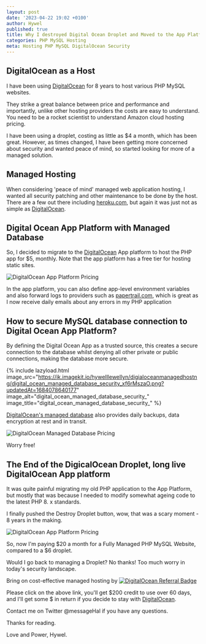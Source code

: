 ```yaml
---
layout: post
date: '2023-04-22 19:02 +0100'
author: Hywel
published: true
title: Why I destroyed Digital Ocean Droplet and Moved to the App Platform PHP MySQL Worry Free Cost Effective Managed Hosting
categories: PHP MySQL Hosting
meta: Hosting PHP MySQL DigitalOcean Security
---
```


## DigitalOcean as a Host
I have been using [DigitalOcean](https://m.do.co/c/92e12787bf7a) for 8 years to host various PHP MySQL websites.

They strike a great balance between price and performance and importantly, unlike other hosting providers the costs are easy to understand. You need to be a rocket scientist to understand Amazon cloud hosting pricing.

I have been using a droplet, costing as little as $4 a month, which has been great. However, as times changed, I have been getting more concerned about security and wanted peace of mind, so started looking for more of a managed solution.

## Managed Hosting
When considering 'peace of mind' managed web application hosting, I wanted all security patching and other maintenance to be done by the host. There are a few out there including [heroku.com](https://www.heroku.com/pricing), but again it was just not as simple as [DigitalOcean](https://m.do.co/c/92e12787bf7a).


## Digital Ocean App Platform with Managed Database
So, I decided to migrate to the [DigitalOcean](https://m.do.co/c/92e12787bf7a) App platform to host the PHP app for $5, monthly. Note that the app platform has a free tier for hosting static sites.

![DigitalOcean App Platform Pricing]({{site.baseurl}}/assets/2023/digitalocean-app-platform-pricing.png)

In the app platform, you can also define app-level environment variables and also forward logs to providers such as [papertrail.com](https://www.papertrail.com), which is great as I now receive daily emails about any errors in my PHP application

## How to secure MySQL database connection to Digital Ocean App Platform? 

By defining the Digital Ocean App as a trusted source, this  creates a secure connection to the database whilst denying all other private or public connections, making the database more secure.

{% include lazyload.html image_src="https://ik.imagekit.io/hywelllewellyn/digialoceanmanagedhostng/digital_ocean_managed_database_security_xf6rMszaO.png?updatedAt=1684078640177" image_alt="digital_ocean_managed_database_security_" image_title="digital_ocean_managed_database_security_" %}

[DigitalOcean's managed database]( https://www.digitalocean.com/blog/just-how-managed-are-digitaloceans-managed-databases) also provides daily backups, data encryption at rest and in transit.

![DigitalOcean Managed Database Pricing]({{site.baseurl}}/assets/2023/digitalocean-managed-database-pricing.png)

Worry free!

## The End of the DigicalOcean Droplet, long live DigitalOcean App platform

It was quite painful migrating my old PHP application to the App Platform, but mostly that was because I needed to modify somewhat ageing code to the latest PHP 8. x standards.

I finally pushed the Destroy Droplet button, wow, that was a scary moment - 8 years in the making.

![DigitalOcean App Platform Pricing]({{site.baseurl}}/assets/2023/digitalocean-destroy-droplet.png)

So, now I'm paying $20 a month for a Fully Managed PHP MySQL Website, compared to a $6 droplet.

Would I go back to managing a Droplet? No thanks! Too much worry in today's security landscape. 

Bring on cost-effective managed hosting by [![DigitalOcean Referral Badge](https://web-platforms.sfo2.digitaloceanspaces.com/WWW/Badge%203.svg)](https://www.digitalocean.com/?refcode=92e12787bf7a&utm_campaign=Referral_Invite&utm_medium=Referral_Program&utm_source=badge)

Please click on the above link, you'll get $200 credit to use over 60 days, and I'll get some $ in return if you decide to stay with [DigitalOcean](https://m.do.co/c/92e12787bf7a).

Contact me on Twitter @messageHal if you have any questions. 

Thanks for reading.

Love and Power,
Hywel.